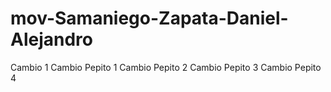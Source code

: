 # mov-Samaniego-Zapata-Daniel-Alejandro
Cambio 1 
Cambio Pepito 1
Cambio Pepito 2
Cambio Pepito 3
Cambio Pepito 4